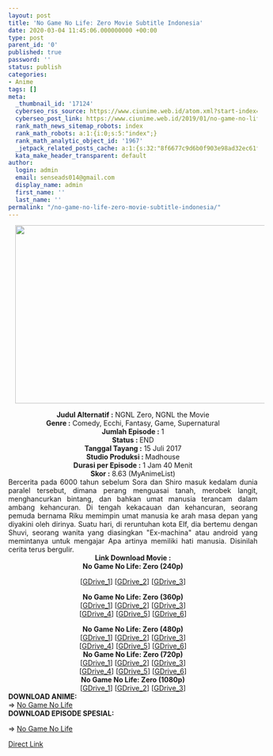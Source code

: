 ```yaml
---
layout: post
title: 'No Game No Life: Zero Movie Subtitle Indonesia'
date: 2020-03-04 11:45:06.000000000 +00:00
type: post
parent_id: '0'
published: true
password: ''
status: publish
categories:
- Anime
tags: []
meta:
  _thumbnail_id: '17124'
  cyberseo_rss_source: https://www.ciunime.web.id/atom.xml?start-index=2701&max-results=150
  cyberseo_post_link: https://www.ciunime.web.id/2019/01/no-game-no-life-zero-movie-subtitle.html
  rank_math_news_sitemap_robots: index
  rank_math_robots: a:1:{i:0;s:5:"index";}
  rank_math_analytic_object_id: '1967'
  _jetpack_related_posts_cache: a:1:{s:32:"8f6677c9d6b0f903e98ad32ec61f8deb";a:2:{s:7:"expires";i:1653679918;s:7:"payload";a:0:{}}}
  kata_make_header_transparent: default
author:
  login: admin
  email: senseads014@gmail.com
  display_name: admin
  first_name: ''
  last_name: ''
permalink: "/no-game-no-life-zero-movie-subtitle-indonesia/"
---
```

<div class="separator" style="clear: both; text-align: center;"><a href="https://2.bp.blogspot.com/-vYpOu6RJMQM/XE3u09xF35I/AAAAAAAAIvw/7JUgvr0EU8wW1koG6C2JLH5XQVtF0e6agCLcBGAs/s1600/No%2BGame%2BNo%2BLife%2B-%2BZero.jpg" imageanchor="1" style="margin-left: 1em; margin-right: 1em;"><img border="0" data-original-height="720" data-original-width="1280" height="360" src="{{ site.baseurl }}/assets/2020/03/No%2BGame%2BNo%2BLife%2B-%2BZero.jpg" width="640" /></a></div>
<p>
<div style="text-align: center;"><b>Judul</b><b><b> Alternatif</b> :</b> NGNL Zero, NGNL the Movie</div>
<div style="text-align: center;"><b><b>Genre :</b></b> Comedy, Ecchi, Fantasy, Game, Supernatural</div>
<div style="text-align: center;"><b>Jumlah Episode :</b> 1<br /><b>Status :&nbsp;</b>END<br /><b>Tanggal Tayang :</b> 15 Juli 2017<br /><b>Studio Produksi : </b>Madhouse<br /><b>Durasi per Episode :</b> 1 Jam 40 Menit</div>
<div style="text-align: center;"><b>Skor :</b> 8.63 (MyAnimeList)</div>
<div style="text-align: center;"></div>
<div style="text-align: justify;">Bercerita pada 6000 tahun sebelum Sora dan Shiro masuk kedalam dunia paralel tersebut, dimana perang menguasai tanah, merobek langit, menghancurkan bintang, dan bahkan umat manusia terancam dalam ambang kehancuran. Di tengah kekacauan dan kehancuran, seorang pemuda bernama Riku memimpin umat manusia ke arah masa depan yang diyakini oleh dirinya. Suatu hari, di reruntuhan kota Elf, dia bertemu dengan Shuvi, seorang wanita yang diasingkan "Ex-machina" atau android yang memintanya untuk mengajar Apa artinya memiliki hati manusia. Disinilah cerita terus bergulir.</div>
<div style="text-align: justify;"></div>
<div style="text-align: justify;"></div>
<div style="text-align: center;"><b>Link Download Movie :</b></div>
<div style="text-align: center;">
<div style="text-align: center;"><b>No Game No Life: Zero (240p)</b></div>
<p>[<a href="https://drive.google.com/uc?id=1lqCxwlQrtxRrshItKknHLUCE8f-8S9yV" target="_blank" rel="noopener">GDrive_1</a>] [<a href="https://drive.google.com/uc?id=1CWbLhNGVfxRizm6M-dy9oYesiK_IlJkD" target="_blank" rel="noopener">GDrive_2</a>] [<a href="https://drive.google.com/uc?export=download&amp;id=1Ats0nxaHPVNfNPvCuZLiMtDPiiqmgK9V" target="_blank" rel="noopener">GDrive_3</a>]</p>
<div style="text-align: center;"><b>No Game No Life: Zero (360p)</b></div>
<div style="text-align: center;">[<a href="https://drive.google.com/uc?id=1bT5wksTZhEvNNFpOgorzeE4c4zlnE36V" target="_blank" rel="noopener">GDrive_1</a>] [<a href="https://drive.google.com/uc?id=15bBJFCfYPMIduF0-XMq1yrFRTX9fDXPI" target="_blank" rel="noopener">GDrive_2</a>] [<a href="https://drive.google.com/uc?export=download&amp;id=1T63tlfSQqYWneim19iXG3fKxRDUAnZqr" target="_blank" rel="noopener">GDrive_3</a>]<br />[<a href="https://drive.google.com/uc?id=1A1oh1GE2FBEr21QzVAo3ZpRRsJUbFXJE" target="_blank" rel="noopener">GDrive_4</a>] [<a href="https://drive.google.com/uc?id=1Zz0TJ_q762n7zmzfWTXZMO-wxyTof66D" target="_blank" rel="noopener">GDrive_5</a>] [<a href="https://drive.google.com/uc?id=1txZUIHwM0z4dkinBpV4x9kA1MiHe3sAs" target="_blank" rel="noopener">GDrive_6</a>]</p>
</div>
</div>
<div style="text-align: center;"><b>No Game No Life: Zero (480p)</b></div>
<div style="text-align: center;">[<a href="https://drive.google.com/uc?id=1dnWf121mDXvIwfqYb6eZm7TXALNp0pf9" target="_blank" rel="noopener">GDrive_1</a>] [<a href="https://drive.google.com/uc?id=1HOp8MOO1UGlh52grdwzHstilkhr48r4Y" target="_blank" rel="noopener">GDrive_2</a>] [<a href="https://drive.google.com/uc?export=download&amp;id=1BbF5SfiKyO3hWaRRXm5qT9vXcFt0dHTC" target="_blank" rel="noopener">GDrive_3</a>]<br />[<a href="https://drive.google.com/uc?id=1d0iXQ1T-gDxr_uIEoQPZ8m57cO2tA7IO" target="_blank" rel="noopener">GDrive_4</a>] [<a href="https://drive.google.com/uc?id=1jOVGlCwXvU7PkjP8_kVpwFwBJYQjXLmq" target="_blank" rel="noopener">GDrive_5</a>] [<a href="https://drive.google.com/uc?id=1MYBm1A4aHlEtjg3q_iSAUjcgdF7MGruh" target="_blank" rel="noopener">GDrive_6</a>]</div>
<div style="text-align: center;"></div>
<div style="text-align: center;"><b>No Game No Life: Zero (720p)</b><br />[<a href="https://drive.google.com/uc?id=1FpAVyDY7lDqfoXpUpJiiT0gjX3D4DaJz" target="_blank" rel="noopener">GDrive_1</a>] [<a href="https://drive.google.com/uc?id=1zNNrdffZCzepYoopUEKRmZlYuW9xNdBh" target="_blank" rel="noopener">GDrive_2</a>] [<a href="https://drive.google.com/uc?export=download&amp;id=107kJJDNC9nJw2iQ2VRh9xTFXLftLdCn5" target="_blank" rel="noopener">GDrive_3</a>]<br />[<a href="https://drive.google.com/uc?id=1uz3LWPUD2iGM1lj4yOdMGtHohzfcQzm9" target="_blank" rel="noopener">GDrive_4</a>] [<a href="https://drive.google.com/uc?id=1VlD_ogx2ydoQ0kr8ObLiGnMn1vS1QKxH" target="_blank" rel="noopener">GDrive_5</a>] [<a href="https://drive.google.com/uc?id=1WRsM0UnJ52BwVJsZaQYR1QGnUlJtiiV1" target="_blank" rel="noopener">GDrive_6</a>]</div>
<div style="text-align: center;"><b>No Game No Life: Zero (1080p)</b><br />[<a href="https://drive.google.com/uc?export=download&amp;id=1Y7Gi_GjVF-_QBknw2-97uWRIrg2o8CEB" target="_blank" rel="noopener">GDrive_1</a>] [<a href="https://drive.google.com/uc?id=1BRSNe5wMHyvx9Rt_C7qSDZOrdbZKDIf8" target="_blank" rel="noopener">GDrive_2</a>] [<a href="http://drive.google.com/uc?id=1Uv1oNRvJ-aqDY9UHc1lXq8SGOuCU8peK" target="_blank" rel="noopener">GDrive_3</a>]
<div style="text-align: left;"></div>
<div style="text-align: left;"></div>
<div style="text-align: left;"><b>DOWNLOAD&nbsp;</b><b>ANIME</b><b>:</b></div>
<div style="text-align: left;"></div>
<div style="text-align: left;">=&gt;&nbsp;<a href="https://www.ciunime.web.id/2018/09/no-game-no-life-episode-01-12-end-5.html" target="_blank" rel="noopener">No Game No Life</a></div>
<div style="text-align: left;"><b>DOWNLOAD EPISODE SPESIAL:</b></p>
<p>=&gt;&nbsp;<a href="https://www.ciunime.web.id/2019/07/no-game-no-life-episode-01-06-end-batch.html" target="_blank" rel="noopener">No Game No Life</a></p>
</div>
</div>
<link rel="stylesheet" href="https://cdnjs.cloudflare.com/ajax/libs/font-awesome/4.7.0/css/font-awesome.min.css" />
<div class="divbtn"> <a href="https://handymansurrender.com/fihup8buzv?key=94550f7ce39444073321dde3b8782f97" class="btn"><i class="fa fa-download"></i> Direct Link</a> </div>
